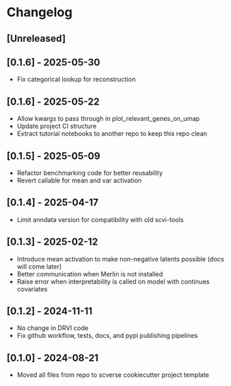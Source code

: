 # Changelog

## [Unreleased]

## [0.1.6] - 2025-05-30

- Fix categorical lookup for reconstruction

## [0.1.6] - 2025-05-22

- Allow kwargs to pass through in plot_relevant_genes_on_umap
- Update project CI structure
- Extract tutorial notebooks to another repo to keep this repo clean

## [0.1.5] - 2025-05-09

- Refactor benchmarking code for better reusability
- Revert callable for mean and var activation

## [0.1.4] - 2025-04-17

- Limit anndata version for compatibility with old scvi-tools

## [0.1.3] - 2025-02-12

- Introduce mean activation to make non-negative latents possible (docs will come later)
- Better communication when Merlin is not installed
- Raise error when interpretability is called on model with continues covariates

## [0.1.2] - 2024-11-11

- No change in DRVI code
- Fix github workflow, tests, docs, and pypi publishing pipelines

## [0.1.0] - 2024-08-21

- Moved all files from repo to scverse cookiecutter project template
